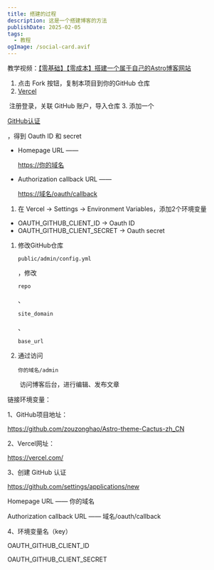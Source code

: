```yaml
---
title: 搭建的过程
description: 这是一个搭建博客的方法
publishDate: 2025-02-05
tags:
  - 教程
ogImage: /social-card.avif
---
```




教学视频：[【零基础】【零成本】搭建一个属于自己的Astro博客网站](https://www.bilibili.com/video/BV18eCpYcEAk)

1. 点击 Fork 按钮，复制本项目到你的GitHub 仓库
2.   [Vercel](https://github.com/warmingus/cactus/blob/main/vercel.com)

    注册登录，关联 GitHub 账户，导入仓库
3. 添加一个

   [GitHub认证](https://github.com/settings/applications/new)

   ，得到 Oauth ID 和 secret

* Homepage URL —— 

  [https://你的域名](https://xn--6qqv7i2xdt95b/)


* Authorization callback URL —— 

  [https://域名/oauth/callback](https://xn--eqrt2g/oauth/callback)



1. 在 Vercel -> Settings -> Environment Variables，添加2个环境变量

* OAUTH_GITHUB_CLIENT_ID -> Oauth ID
* OAUTH_GITHUB_CLIENT_SECRET -> Oauth secret

1. 修改GitHub仓库 

   `public/admin/config.yml`

   ，修改 

   `repo`

   、

   `site_domain`

   、

   `base_url`
2. 通过访问 

   `你的域名/admin`

    访问博客后台，进行编辑、发布文章



链接环境变量：




1、GitHub项目地址：

<https://github.com/zouzonghao/Astro-theme-Cactus-zh_CN>

2、Vercel网址：

<https://vercel.com/>

3、创建 GitHub 认证

<https://github.com/settings/applications/new>

Homepage URL —— 你的域名

Authorization callback URL —— 域名/oauth/callback

4、环境变量名（key）

OAUTH_GITHUB_CLIENT_ID

OAUTH_GITHUB_CLIENT_SECRET
